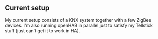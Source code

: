 ## Current setup

My current setup consists of a KNX system together with a few ZigBee devices. I'm also running openHAB in parallel just to satisfy my Tellstick stuff (just can't get it to work in HA).
